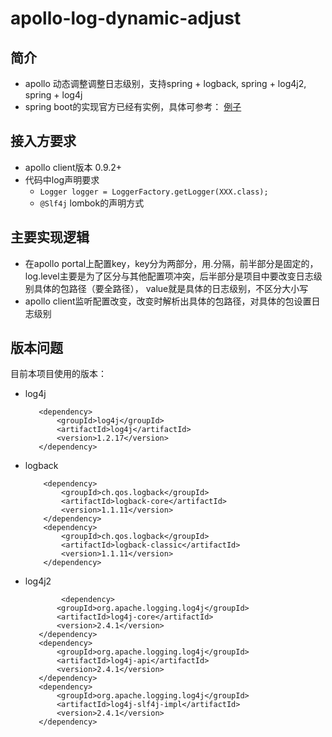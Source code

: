 # apollo-log-dynamic-adjust

## 简介
- apollo 动态调整调整日志级别，支持spring + logback, spring + log4j2, spring + log4j
- spring boot的实现官方已经有实例，具体可参考： [例子](https://github.com/ctripcorp/apollo-use-cases)

## 接入方要求
- apollo client版本 0.9.2+
- 代码中log声明要求
   - `Logger logger = LoggerFactory.getLogger(XXX.class);`
   - `@Slf4j` lombok的声明方式
   
## 主要实现逻辑
   - 在apollo portal上配置key，key分为两部分，用.分隔，前半部分是固定的，log.level主要是为了区分与其他配置项冲突，后半部分是项目中要改变日志级别具体的包路径（要全路径）， value就是具体的日志级别，不区分大小写
   - apollo client监听配置改变，改变时解析出具体的包路径，对具体的包设置日志级别

## 版本问题
   目前本项目使用的版本：
   - log4j 
     ```
        <dependency>
            <groupId>log4j</groupId>
            <artifactId>log4j</artifactId>
            <version>1.2.17</version>
        </dependency>
     ```
     
  - logback
    ```
        <dependency>
            <groupId>ch.qos.logback</groupId>
            <artifactId>logback-core</artifactId>
            <version>1.1.11</version>
        </dependency>
        <dependency>
            <groupId>ch.qos.logback</groupId>
            <artifactId>logback-classic</artifactId>
            <version>1.1.11</version>
        </dependency>
    ```
   - log4j2
     ```
             <dependency>
            <groupId>org.apache.logging.log4j</groupId>
            <artifactId>log4j-core</artifactId>
            <version>2.4.1</version>
        </dependency>
        <dependency>
            <groupId>org.apache.logging.log4j</groupId>
            <artifactId>log4j-api</artifactId>
            <version>2.4.1</version>
        </dependency>
        <dependency>
            <groupId>org.apache.logging.log4j</groupId>
            <artifactId>log4j-slf4j-impl</artifactId>
            <version>2.4.1</version>
        </dependency>
     ```
